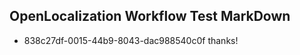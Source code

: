 ## OpenLocalization Workflow Test MarkDown
* 838c27df-0015-44b9-8043-dac988540c0f thanks!

<!--HONumber=Aug16_HO4-->


